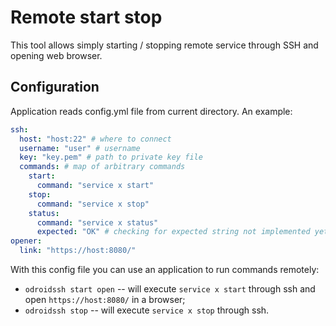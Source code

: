 # Remote start stop

This tool allows simply starting / stopping remote service through SSH and opening web browser.

## Configuration

Application reads config.yml file from current directory. An example:

```yaml
ssh:
  host: "host:22" # where to connect
  username: "user" # username
  key: "key.pem" # path to private key file
  commands: # map of arbitrary commands
    start:
      command: "service x start"
    stop:
      command: "service x stop"
    status:
      command: "service x status"
      expected: "OK" # checking for expected string not implemented yet
opener:
  link: "https://host:8080/"
```

With this config file you can use an application to run commands remotely:
 * `odroidssh start open` -- will execute `service x start` through ssh and open `https://host:8080/` in a browser;
 * `odroidssh stop` -- will execute `service x stop` through ssh.
 
 